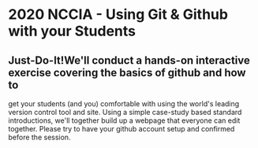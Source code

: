 # 2020 NCCIA - Using Git & Github with your Students
## Just-Do-It!We'll conduct a hands-on interactive exercise covering the basics of github and how to
get your students (and you) comfortable with using the world's leading version control tool
and site. Using a simple case-study based standard introductions, we'll together build up
a webpage that everyone can edit together. Please try to have your github account setup
and confirmed before the session.
